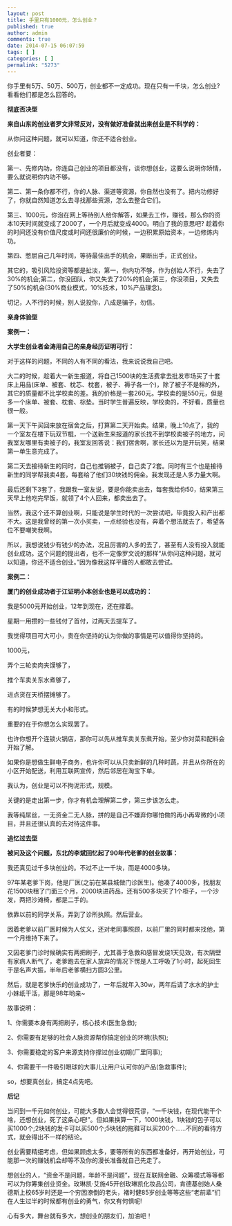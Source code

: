 ```yaml
---
layout: post
title: 手里只有1000元，怎么创业？
published: true
author: admin
comments: true
date: 2014-07-15 06:07:59
tags: [ ]
categories: [ ]
permalink: "5273"
---
```

你手里有5万、50万、500万，创业都不一定成功。现在只有一千块，怎么创业?看看他们都是怎么回答的。

**彻底否决型**

**来自山东的创业者罗文非常反对，没有做好准备就出来创业是不科学的：**

从你问这种问题，就可以知道，你还不适合创业。

创业者要：

第一、先修内功，你连自己创业的项目都没有，谈你想创业，这要么说明你矫情，要么就说明你内功不够。

第二、第一条你都不行，你的人脉、渠道等资源，你自然也没有了。把内功修好了，你就自然知道怎么去寻找那些资源，怎么去整合它们。

第三、1000元，你泡在网上等待别人给你解答，如果去工作，赚钱，那么你的资本10天时间就变成了2000了，一个月后就变成4000。明白了我的意思吧? 趁着你的时间还没有价值尺度或时间还很廉价的时候，一边积累原始资本，一边修炼内功。

第四、憋屈自己几年时间，等待最佳出手的机会，果断出手，正式创业。

其它的，吸引风险投资等都是扯淡，第一，你内功不够，作为创始人不行，失去了30%的机会;第二，你没团队，你又失去了20%的机会;第三，你没项目，又失去了50%的机会(30%商业模式，10%技术，10%产品理念)。

切记，人不行的时候，别人说投你，八成是骗子，勿信。

**亲身体验型**

**案例一：**

**大学生创业者金涛用自己的亲身经历证明可行：**

对于这样的问题，不同的人有不同的看法，我来说说我自己吧。

大二的时候，趁着大一新生报道，将自己1500块的生活费拿去批发市场买了十套床上用品(床单、被套、枕芯、枕套，被子、褥子各一个)，除了被子不是棉的外，其它的质量都不比学校卖的差。我的价格是一套260元。学校卖的是550元，但是多一个床单、被套、枕套、棕垫。当时学生普遍反映，学校卖的，不好看，质量也很一般。

第一天下午买回来放在宿舍之后，打算第二天开始卖。结果，晚上10点了，我的一个室友在楼下玩双节棍，一个送新生来报道的家长找不到学校卖被子的地方，问我室友哪里有卖被子的，我室友回答说：我们宿舍啊，家长还以为是开玩笑，结果第一单生意完成了。

第二天去接待新生的同时，自己也推销被子，自己卖了2套。同时有三个也是接待新生的同学帮我卖4套，每套给了他们30块钱的佣金。我发现还是人多力量大啊。

最后还剩下3套了，我跟我一室友说，要是你能卖出去，每套我给你50，结果第三天早上他吃完早饭，就领了4个人回来，都卖出去了。

当然，我这个还不算创业啊，只能说是学生时代的一次尝试吧，毕竟投入和产出都不大。这是我曾经的第一次小买卖，一点经验也没有，奔着个想法就去了，希望各位不要嘲笑我啊。

所以，我想说钱少有钱少的办法，况且厉害的人多的去了，甚至有人没有投入就能创业成功。这个问题的提出者，也不一定像罗文说的那样“从你问这种问题，就可以知道，你还不适合创业。”因为像我这样平庸的人都敢去尝试。

**案例二：**

**厦门的创业成功者于江证明小本创业也是可以成功的：**

我是5000元开始创业，12年到现在，还在撑着。

星期一用攒的一些钱付了首付，过两天去提车了。

我觉得项目可大可小，贵在你坚持的认为你做的事情是可以值得你坚持的。

1000元，

弄个三轮卖肉夹馍够了，

推个车卖关东水煮够了，

进点货在天桥摆摊够了。

有的时候梦想无关大小和形式。

重要的在于你想怎么实现罢了。

也许你想开个连锁火锅店，那你可以先从推车卖关东煮开始，至少你对菜和配料会开始了解。

如果你是想做生鲜电子商务，也许你可以从只卖新鲜的几种时蔬，并且从你所在的小区开始配送，利用互联网宣传，然后邻居在淘宝下单。

我认为，创业是可以不拘泥形式，规模。

关键的是走出第一步，你才有机会理解第二步，第三步该怎么走。

我等纯屌丝，一无资金二无人脉，拼的是自己不嫌弃你哪怕做的再小再卑微的小项目，并且还很认真的去对待这件事。

**追忆过去型**

**被问及这个问题，东北的李斌回忆起了90年代老爹的创业故事：**

我还真见过千多块创业的。不过不止一千块，而是4000多块。

97年某老爹下岗，他是厂医(之前在某县城做门诊医生)。他凑了4000多，找朋友花1500块租了门面三个月，2000块进药品，还有500多块买了1个柜子，一个沙发，两把沙滩椅，都是二手的。

依靠以前的同学关系，弄到了诊所执照。然后营业。

因着老爹以前厂医时候为人仗义，还对老同事照顾，以前厂里的同时都来找他，第一个月维持下来了。

又因老爹门诊时候确实有两把刷子，尤其善于急救和感冒发烧1天见效，有次隔壁有家病人断气了，老爹跑去在家人放弃的情况下愣是人工呼吸了1小时，起死回生于是名声大振，半年后老爹横扫方圆3公里。

然后，就是老爹快乐的创业成功了，一年后就年入30w，两年后请了水水的护士小妹纸干活，那是98年哟亲~

故事说明：

1、你需要本身有两把刷子，核心技术(医生急救);

2、你需要有足够的社会人脉资源帮你搞定创业的环境(执照);

3、你需要稳定的客户来源支持你撑过创业初期(厂里同事);

4、你需要干一件吸引眼球的大事儿让用户认可你的产品(急救事件);

so，想要真创业，搞定4点先吧。

**后记**

当问到一千元如何创业，可能大多数人会觉得很荒谬，“一千块钱，在现代能干个啥，还想创业，死了这条心吧!”。但如果换算一下，1000块钱，1块钱的包子可以买1000个;2块钱的发卡可以买500个;5块钱的拖鞋可以买200个……不同的看待方式，就会得出不一样的结论。

创业需要精细考虑，但如果顾虑太多，要等所有的东西都准备好，再开始创业，可能那一次的赚钱机会却等不及你的漫长准备就自己先走了。

想创业的人，“资金不是问题，年龄不是问题”，现在互联网金融、众筹模式等等都可以为你筹集创业资金。玫琳凯·艾施45开创玫琳凯化妆品公司，肯德基创始人桑德斯上校65岁时还是一个穷困潦倒的老头，褚时健85岁创业等等这些“老前辈”们在人生过半的时候都有创业的勇气，你又有何惧呢!

心有多大，舞台就有多大，想创业的朋友们，加油吧！